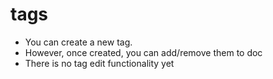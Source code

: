 # tags
- You can create a new tag.
- However, once created, you can add/remove them to doc
- There is no tag edit functionality yet
